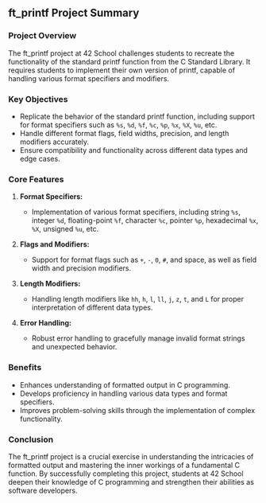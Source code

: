 ## ft_printf Project Summary

### Project Overview

The ft_printf project at 42 School challenges students to recreate the functionality of the standard printf function from the C Standard Library. It requires students to implement their own version of printf, capable of handling various format specifiers and modifiers.

### Key Objectives

- Replicate the behavior of the standard printf function, including support for format specifiers such as `%s`, `%d`, `%f`, `%c`, `%p`, `%x`, `%X`, `%u`, etc.
- Handle different format flags, field widths, precision, and length modifiers accurately.
- Ensure compatibility and functionality across different data types and edge cases.

### Core Features

1. **Format Specifiers:**
   - Implementation of various format specifiers, including string `%s`, integer `%d`, floating-point `%f`, character `%c`, pointer `%p`, hexadecimal `%x`, `%X`, unsigned `%u`, etc.

2. **Flags and Modifiers:**
   - Support for format flags such as `+`, `-`, `0`, `#`, and space, as well as field width and precision modifiers.
   
3. **Length Modifiers:**
   - Handling length modifiers like `hh`, `h`, `l`, `ll`, `j`, `z`, `t`, and `L` for proper interpretation of different data types.

4. **Error Handling:**
   - Robust error handling to gracefully manage invalid format strings and unexpected behavior.

### Benefits

- Enhances understanding of formatted output in C programming.
- Develops proficiency in handling various data types and format specifiers.
- Improves problem-solving skills through the implementation of complex functionality.

### Conclusion

The ft_printf project is a crucial exercise in understanding the intricacies of formatted output and mastering the inner workings of a fundamental C function. By successfully completing this project, students at 42 School deepen their knowledge of C programming and strengthen their abilities as software developers.
